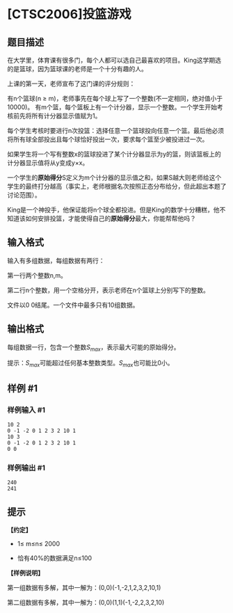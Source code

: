 # [CTSC2006]投篮游戏

## 题目描述

在大学里，体育课有很多门，每个人都可以选自己最喜欢的项目。King这学期选的是篮球，因为篮球课的老师是一个十分有趣的人。

上课的第一天，老师宣布了这门课的评分规则：

有n个篮球(n ≥ m)，老师事先在每个球上写了一个整数(不一定相同，绝对值小于10000)。	有m个篮，每个篮板上有一个计分器，显示一个整数。一个学生开始考核前先将所有计分器显示值赋为1。

每个学生考核时要进行n次投篮：选择任意一个篮球投向任意一个篮。最后他必须将所有球全部投出且每个球恰好投出一次，要求每个篮至少被投进过一次。

如果学生将一个写有整数x的篮球投进了某个计分器显示为y的篮，则该篮板上的计分器显示值将从y变成y×x。

一个学生的**原始得分**S定义为m个计分器的显示值之和，如果S越大则老师给这个学生的最终打分越高（事实上，老师根据名次按照正态分布给分，但此超出本题了讨论范围）。

King是一个神投手，他保证能将n个球全都投进。但是King的数学十分糟糕，他不知道该如何安排投篮，才能使得自己的**原始得分**最大，你能帮帮他吗？

## 输入格式

输入有多组数据，每组数据有两行：

第一行两个整数n,m。

第二行n个整数，用一个空格分开，表示老师在n个篮球上分别写下的整数。

文件以0 0结尾。一个文件中最多只有10组数据。

## 输出格式

每组数据一行，包含一个整数$S_{max}$，表示最大可能的原始得分。

提示：$S_{max}$可能超过任何基本整数类型。$S_{max}$也可能比0小。

## 样例 #1

### 样例输入 #1
```
10 2
0 -1 -2 0 1 2 3 2 10 1
10 3
0 -1 -2 0 1 2 3 2 10 1
0 0
```

### 样例输出 #1

```
240
241
```

## 提示

**【约定】**

- 1≤ m≤n≤ 2000

- 恰有40%的数据满足n≤100

**【样例说明】**

第一组数据有多解，其中一解为：(0,0)(-1,-2,1,2,3,2,10,1)

第二组数据有多解，其中一解为：(0,0)(1,1)(-1,-2,2,3,2,10)
